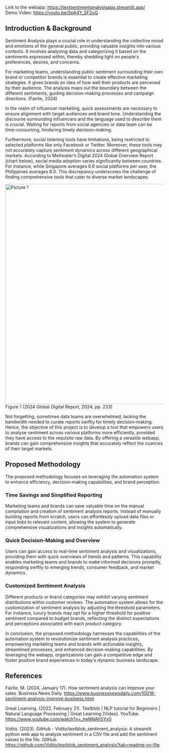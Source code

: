 Link to the webapp: https://textsentimentanalysisapp.streamlit.app/
<br>
Demo Video: https://youtu.be/SpA4Y_5F2uQ

## Introduction & Background
Sentiment Analysis plays a crucial role in understanding the collective mood and emotions of the general public, providing valuable insights into various contexts. It involves analysing data and categorizing it based on the sentiments expressed within, thereby shedding light on people's preferences, desires, and concerns.

For marketing teams, understanding public sentiment surrounding their own brand or competitor brands is essential to create effective marketing strategies. It gives brands an idea of how well their products are perceived by their audience. The analysis maps out the boundary between the different sentiments, guiding decision-making processes and campaign directions. (Fairlie, 2024)

In the realm of influencer marketing, quick assessments are necessary to ensure alignment with target audiences and brand tone. Understanding the discourse surrounding influencers and the language used to describe them is crucial. Waiting for reports from social agencies or data team can be time-consuming, hindering timely decision-making.

Furthermore, social listening tools have limitations, being restricted to selected platforms like only Facebook or Twitter. Moreover, these tools may not accurately capture sentiment dynamics across different geographical markets. According to Meltwater’s Digital 2024 Global Overview Report (chart below), social media adoption varies significantly between countries. For instance, while Singapore averages 6.9 social platforms per user, the Philippines averages 8.0. This discrepancy underscores the challenge of finding comprehensive tools that cater to diverse market landscapes.

<img width="699" alt="Picture 1" src="https://github.com/Kfkyyian1/text_sentiment_analysis_app/assets/146427900/098fa442-757a-4df9-a306-e064c99db320"> <br>
Figure 1
(2024 Global Digital Report, 2024, pp. 233)
<p>
Not forgetting, sometimes data teams are overwhelmed, lacking the bandwidth needed to curate reports swiftly for timely decision-making. Hence, the objective of this project is to develop a tool that empowers users to analyse sentiment across various platforms more efficiently, provided they have access to the requisite raw data. By offering a versatile webapp, brands can gain comprehensive insights that accurately reflect the nuances of their target markets.</p>

## Proposed Methodology
The proposed methodology focuses on leveraging the automation system to enhance efficiency, decision-making capabilities, and brand perception.

### Time Savings and Simplified Reporting
Marketing teams and brands can save valuable time on the manual compilation and creation of sentiment analysis reports. Instead of manually building reports from scratch, users can effortlessly upload data files or input links to relevant content, allowing the system to generate comprehensive visualizations and insights automatically.

### Quick Decision-Making and Overview
Users can gain access to real-time sentiment analysis and visualizations, providing them with quick overviews of trends and patterns. This capability enables marketing teams and brands to make informed decisions promptly, responding swiftly to emerging trends, consumer feedback, and market dynamics.

### Customized Sentiment Analysis
Different products or brand categories may exhibit varying sentiment distributions within customer reviews. The automation system allows for the customization of sentiment analysis by adjusting the threshold parameters. For instance, luxury brands may opt for a higher threshold for positive sentiment compared to budget brands, reflecting the distinct expectations and perceptions associated with each product category.

In conclusion, the proposed methodology harnesses the capabilities of the automation system to revolutionize sentiment analysis practices, empowering marketing teams and brands with actionable insights, streamlined processes, and enhanced decision-making capabilities. By leveraging the webapp, organizations can gain a competitive edge and foster positive brand experiences in today's dynamic business landscape.

## References
Fairlie, M. (2024, January 17). How sentiment analysis can Improve your sales. 
Business News Daily. https://www.businessnewsdaily.com/10018-sentiment-analysis-improve-business.html

Great Learning. (2022, February 21). Textblob | NLP tutorial for Beginners | Natural 
Language Processing | Great Learning [Video]. YouTube. 
https://www.youtube.com/watch?v=_heNNAhSYx0

Vidito. (2023). GitHub - Vidito/textblob_sentiment_analysis: A streamlit python web 
app to analyze sentiment in a CSV file and add the sentiment values to the 
file. GitHub. https://github.com/Vidito/textblob_sentiment_analysis?tab=readme-ov-file

